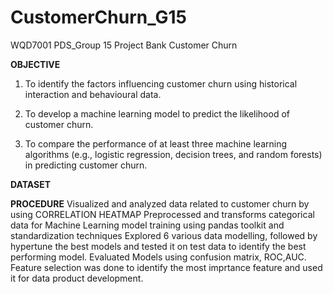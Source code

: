 # CustomerChurn_G15
WQD7001 PDS_Group 15 Project Bank Customer Churn

**OBJECTIVE**
1. To identify the factors influencing customer churn using historical interaction and behavioural data. 

2. To develop a machine learning model to predict the likelihood of customer churn. 

3. To compare the performance of at least three machine learning algorithms (e.g., logistic regression, decision trees, and random forests) in predicting customer churn.

**DATASET**

**PROCEDURE**
Visualized and analyzed data related to customer churn by using CORRELATION HEATMAP
Preprocessed and transforms categorical data for Machine Learning model training using pandas toolkit and standardization techniques
Explored 6 various data modelling, followed by hypertune the best models and tested it on test data to identify the best performing model.
Evaluated Models using confusion matrix, ROC,AUC.
Feature selection was done to identify the most imprtance feature and used it for data product development.
